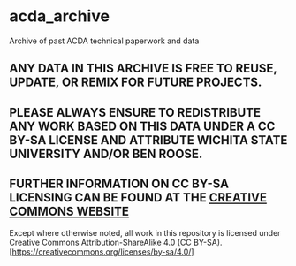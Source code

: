 # acda_archive
Archive of past ACDA technical paperwork and data

## ANY DATA IN THIS ARCHIVE IS FREE TO REUSE, UPDATE, OR REMIX FOR FUTURE PROJECTS.
## PLEASE ALWAYS ENSURE TO REDISTRIBUTE ANY WORK BASED ON THIS DATA UNDER A CC BY-SA LICENSE AND ATTRIBUTE WICHITA STATE UNIVERSITY AND/OR BEN ROOSE.

## FURTHER INFORMATION ON CC BY-SA LICENSING CAN BE FOUND AT THE [CREATIVE COMMONS WEBSITE](https://creativecommons.org/licenses/by-sa/4.0/)

Except where otherwise noted, all work in this repository is licensed under Creative Commons Attribution-ShareAlike 4.0 (CC BY-SA).
[https://creativecommons.org/licenses/by-sa/4.0/]
